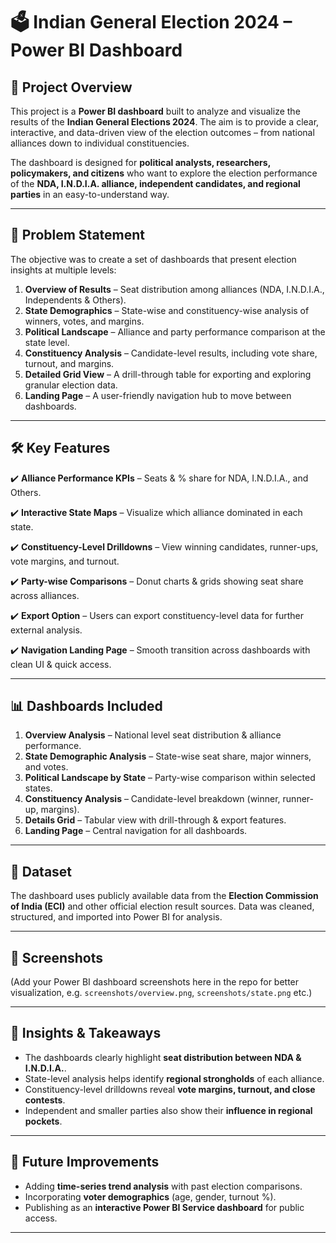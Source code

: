 


# 🗳️ Indian General Election 2024 – Power BI Dashboard

## 📌 Project Overview

This project is a **Power BI dashboard** built to analyze and visualize the results of the **Indian General Elections 2024**. The aim is to provide a clear, interactive, and data-driven view of the election outcomes – from national alliances down to individual constituencies.

The dashboard is designed for **political analysts, researchers, policymakers, and citizens** who want to explore the election performance of the **NDA, I.N.D.I.A. alliance, independent candidates, and regional parties** in an easy-to-understand way.

---

## 🎯 Problem Statement

The objective was to create a set of dashboards that present election insights at multiple levels:

1. **Overview of Results** – Seat distribution among alliances (NDA, I.N.D.I.A., Independents & Others).
2. **State Demographics** – State-wise and constituency-wise analysis of winners, votes, and margins.
3. **Political Landscape** – Alliance and party performance comparison at the state level.
4. **Constituency Analysis** – Candidate-level results, including vote share, turnout, and margins.
5. **Detailed Grid View** – A drill-through table for exporting and exploring granular election data.
6. **Landing Page** – A user-friendly navigation hub to move between dashboards.

---

## 🛠️ Key Features

✔️ **Alliance Performance KPIs** – Seats & % share for NDA, I.N.D.I.A., and Others.

✔️ **Interactive State Maps** – Visualize which alliance dominated in each state.

✔️ **Constituency-Level Drilldowns** – View winning candidates, runner-ups, vote margins, and turnout.

✔️ **Party-wise Comparisons** – Donut charts & grids showing seat share across alliances.

✔️ **Export Option** – Users can export constituency-level data for further external analysis.

✔️ **Navigation Landing Page** – Smooth transition across dashboards with clean UI & quick access.

---

## 📊 Dashboards Included

1. **Overview Analysis** – National level seat distribution & alliance performance.
2. **State Demographic Analysis** – State-wise seat share, major winners, and votes.
3. **Political Landscape by State** – Party-wise comparison within selected states.
4. **Constituency Analysis** – Candidate-level breakdown (winner, runner-up, margins).
5. **Details Grid** – Tabular view with drill-through & export features.
6. **Landing Page** – Central navigation for all dashboards.

---

## 📂 Dataset

The dashboard uses publicly available data from the **Election Commission of India (ECI)** and other official election result sources. Data was cleaned, structured, and imported into Power BI for analysis.

---

## 📸 Screenshots

(Add your Power BI dashboard screenshots here in the repo for better visualization, e.g. `screenshots/overview.png`, `screenshots/state.png` etc.)


---

## 📌 Insights & Takeaways

* The dashboards clearly highlight **seat distribution between NDA & I.N.D.I.A.**.
* State-level analysis helps identify **regional strongholds** of each alliance.
* Constituency-level drilldowns reveal **vote margins, turnout, and close contests**.
* Independent and smaller parties also show their **influence in regional pockets**.

---

## 🔮 Future Improvements

* Adding **time-series trend analysis** with past election comparisons.
* Incorporating **voter demographics** (age, gender, turnout %).
* Publishing as an **interactive Power BI Service dashboard** for public access.

---
